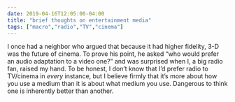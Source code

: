 ```yaml
---
date: 2019-04-16T12:05:00-04:00
title: "brief thoughts on entertainment media"
tags: ["macro","radio","TV","cinema"]
---
```

I once had a neighbor who argued that because it had higher fidelity, 3-D was the future of cinema. To prove his point, he asked “who would prefer an audio adaptation to a video one?” and was surprised when I, a big radio fan, raised my hand. To be honest, I don’t know that I’d prefer radio to TV/cinema in *every* instance, but I believe firmly that it’s more about how you use a medium than it is about what medium you use. Dangerous to think one is inherently better than another.